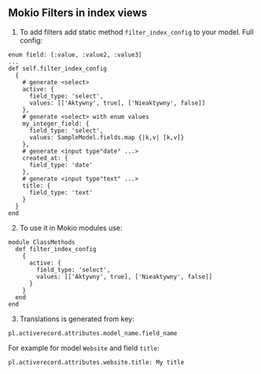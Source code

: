 ## Mokio Filters in index views

1. To add filters add static method `filter_index_config` to your model. Full config:
```
enum field: [:value, :value2, :value3]
...
def self.filter_index_config
  {
    # generate <select>
    active: {
      field_type: 'select',
      values: [['Aktywny', true], ['Nieaktywny', false]]
    },
    # generate <select> with enum values
    my_integer_field: {
      field_type: 'select',
      values: SampleModel.fields.map {|k,v| [k,v]}
    },
    # generate <input type"date" ...>
    created_at: {
      field_type: 'date'
    },
    # generate <input type"text" ...>
    title: {
      field_type: 'text'
    }
  }
end
```

2. To use it in Mokio modules use:
```
module ClassMethods
  def filter_index_config
    {
      active: {
        field_type: 'select',
        values: [['Aktywny', true], ['Nieaktywny', false]]
      }
    }
  end
end
```

3. Translations is generated from key:
```
pl.activerecord.attributes.model_name.field_name
```
For example for model `Website` and field `title`:
```
pl.activerecord.attributes.website.title: My title
```

